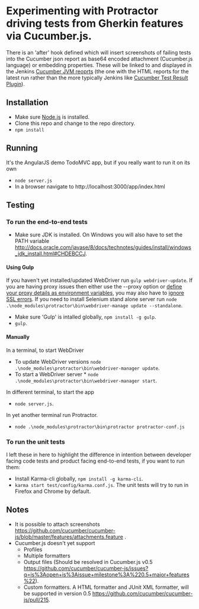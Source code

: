 # Experimenting with Protractor driving tests from Gherkin features via Cucumber.js. 

There is an 'after' hook defined which will insert screenshots of failing tests into the Cucumber json report as base64 encoded attachment (Cucumber.js language) or embedding properties. These will be linked to and displayed in the Jenkins [Cucumber JVM reoprts](https://github.com/masterthought/jenkins-cucumber-jvm-reports-plugin-java) (the one with the HTML reports for the latest run rather than the more typically Jenkins like [Cucumber Test Result Plugin](https://wiki.jenkins-ci.org/display/JENKINS/Cucumber+Test+Result+Plugin)).

## Installation

* Make sure [Node.js](http://nodejs.org/) is installed.
* Clone this repo and change to the repo directory.
* `npm install`

## Running

It's the AngularJS demo TodoMVC app, but if you really want to run it on its own
* `node server.js`
* In a browser navigate to http://localhost:3000/app/index.html

## Testing

### To run the end-to-end tests

* Make sure JDK is installed. On Windows you will also have to set the PATH variable http://docs.oracle.com/javase/8/docs/technotes/guides/install/windows_jdk_install.html#CHDEBCCJ.

#### Using Gulp

If you haven't yet installed/updated WebDriver run `gulp webdriver-update`. If you are having proxy issues then either use the --proxy option or [define your proxy details as environment variables](https://github.com/angular/protractor/pull/966), you may also have to [ignore SSL errors](https://github.com/angular/protractor/blob/847e73961e52caa1537df269589d9cfe6373b986/bin/webdriver-manager#L89). If you need to install Selenium stand alone server run `node .\node_modules\protractor\bin\webdriver-manage update --standalone`.

* Make sure 'Gulp' is intalled globally, `npm install -g gulp`.
* `gulp`.

#### Manually

In a terminal, to start WebDriver
* To update WebDriver versions `node .\node_modules\protractor\bin\webdriver-manager update`.
* To start a WebDriver server * `node .\node_modules\protractor\bin\webdriver-manager start`.

In  different terminal, to start the app
* `node server.js`.

In yet another terminal run Protractor.
* `node .\node_modules\protractor\bin\protractor protractor-conf.js`

### To run the unit tests
I left these in here to highlight the difference in intention between developer facing code tests and product facing end-to-end tests, if you want to run them:
* Install Karma-cli globally, `npm install -g karma-cli`.
* `karma start test/config/karma.conf.js`. The unit tests will try to run in Firefox and Chrome by default.

## Notes
* It is possible to attach screenshots https://github.com/cucumber/cucumber-js/blob/master/features/attachments.feature .
* Cucumber.js doesn't yet support
  * Profiles
  * Multiple formatters
  * Output files (Should be resolved in Cucumber.js v0.5 https://github.com/cucumber/cucumber-js/issues?q=is%3Aopen+is%3Aissue+milestone%3A%220.5+major+features%22).
  * Custom formatters. A HTML formatter and JUnit XML formatter, will be supported in version 0.5 https://github.com/cucumber/cucumber-js/pull/215.